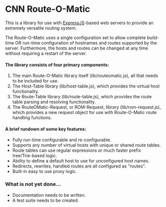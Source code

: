 # CNN Route-O-Matic

This is a library for use with [ExpressJS](http://expressjs.com)-based web servers to provide
an extremely versatile routing system.

The Route-O-Matic uses a single configuration set to allow complete build-time OR run-time
configuration of hostnames and routes supported by the server.  Furthermore, the hosts and
routes can be changed at any time without requiring a restart of the server.

#### The library consists of four primary components:

1. The main Route-O-Matic library itself (lib/routeomatic.js), all that needs to be included
   for use.
2. The Host-Table library (lib/host-table.js), which provides the virtual host functionality.
3. The Route-Table library (lib/route-table.js), which provides the route table parsing and
   resolving functionality.
4. The RouteOMatic-Request, or ROM-Request, library (lib/rom-request.js), which provides a
   new request object for use with Route-O-Matic route handling functions.


#### A brief rundown of some key features:

* Fully run-time configurable and re-configurable.
* Supports any number of virtual hosts with unique or shared route tables.
* Route tables can use regular expressions or much faster prefix tree/Trie-based logic.
* Ability to define a default host to use for unconfigured host names.
* Redirects, rewrites, handled routes are all configured as "routes".
* Built-in easy to use proxy logic.


### What is not yet done...

* Documentation needs to be written.
* A test suite needs to be created.

